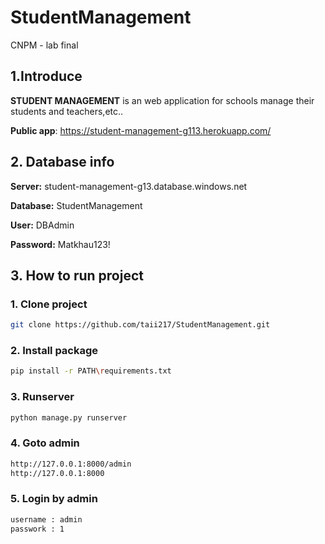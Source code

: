 # StudentManagement
CNPM - lab final

## 1.Introduce
**STUDENT MANAGEMENT** is an web application for schools manage their students and teachers,etc..

**Public app**: https://student-management-g113.herokuapp.com/

## 2. Database info

**Server:** student-management-g13.database.windows.net

**Database:** StudentManagement

**User:** DBAdmin

**Password:** Matkhau123!

## 3. How to run project

###  1. Clone project
```sh
git clone https://github.com/taii217/StudentManagement.git
```

###  2. Install package
```sh
pip install -r PATH\requirements.txt
```

###  3. Runserver
```sh
python manage.py runserver
```

###  4. Goto admin
```sh
http://127.0.0.1:8000/admin
http://127.0.0.1:8000
```
###  5. Login by admin
```sh
username : admin
passwork : 1
```




